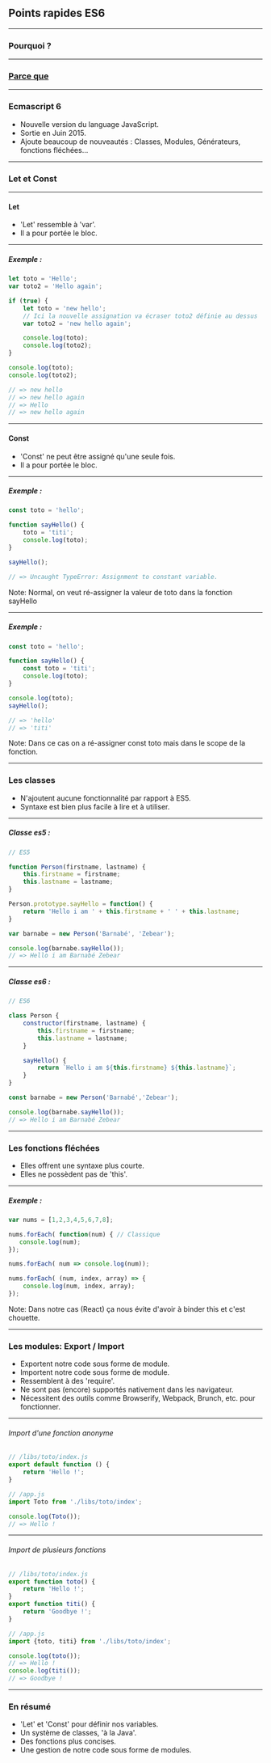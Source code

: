 <!-- .slide: class="slide--es6" -->
## Points rapides ES6

---

<!-- .slide: class="slide--es6" -->
### Pourquoi ?

---

<!-- .slide: class="slide--es6" -->
### [Parce que](https://facebook.github.io/react/docs/hello-world.html#a-note-on-javascript)

---

<!-- .slide: class="slide--es6" -->
### Ecmascript 6

* Nouvelle version du language JavaScript. <!-- .element: class="fragment" -->
* Sortie en Juin 2015. <!-- .element: class="fragment" -->
* Ajoute beaucoup de nouveautés : Classes, Modules, Générateurs, fonctions fléchées... <!-- .element: class="fragment" -->

---

<!-- .slide: class="slide--es6" -->
### Let et Const

---

<!-- .slide: class="slide--es6" -->
#### Let

* 'Let' ressemble à 'var'. <!-- .element: class="fragment" -->
* Il a pour portée le bloc. <!-- .element: class="fragment" -->

---

<!-- .slide: class="slide--es6" -->
##### Exemple :

```javascript
let toto = 'Hello';
var toto2 = 'Hello again';

if (true) {
    let toto = 'new hello';
    // Ici la nouvelle assignation va écraser toto2 définie au dessus
    var toto2 = 'new hello again';

    console.log(toto);
    console.log(toto2);
}

console.log(toto);
console.log(toto2);

// => new hello
// => new hello again
// => Hello
// => new hello again
```

---

<!-- .slide: class="slide--es6" -->
#### Const

* 'Const' ne peut être assigné qu'une seule fois. <!-- .element: class="fragment" -->
* Il a pour portée le bloc. <!-- .element: class="fragment" -->

---

<!-- .slide: class="slide--es6" -->
##### Exemple :

```javascript
const toto = 'hello';

function sayHello() {
    toto = 'titi';
    console.log(toto);
}

sayHello();

// => Uncaught TypeError: Assignment to constant variable.
```

Note: Normal, on veut ré-assigner la valeur de toto dans la fonction sayHello

---

<!-- .slide: class="slide--es6" -->
##### Exemple :

```javascript
const toto = 'hello';

function sayHello() {
    const toto = 'titi';
    console.log(toto);
}

console.log(toto);
sayHello();

// => 'hello'
// => 'titi'
```

Note: Dans ce cas on a ré-assigner const toto mais dans le scope de la fonction.

---

<!-- .slide: class="slide--es6" -->
### Les classes

* N'ajoutent aucune fonctionnalité par rapport à ES5. <!-- .element: class="fragment" -->
* Syntaxe est bien plus facile à lire et à utiliser. <!-- .element: class="fragment" -->

---

<!-- .slide: class="slide--es6" -->
##### Classe es5 :

```javascript
// ES5

function Person(firstname, lastname) {
    this.firstname = firstname;
    this.lastname = lastname;
}

Person.prototype.sayHello = function() {
    return 'Hello i am ' + this.firstname + ' ' + this.lastname;
}

var barnabe = new Person('Barnabé', 'Zebear');

console.log(barnabe.sayHello());
// => Hello i am Barnabé Zebear
```

---

<!-- .slide: class="slide--es6" -->
##### Classe es6 :

```javascript
// ES6

class Person {
    constructor(firstname, lastname) {
        this.firstname = firstname;
        this.lastname = lastname;
    }

    sayHello() {
        return `Hello i am ${this.firstname} ${this.lastname}`;
    }
}

const barnabe = new Person('Barnabé','Zebear');

console.log(barnabe.sayHello());
// => Hello i am Barnabé Zebear
```

---

<!-- .slide: class="slide--es6" -->
### Les fonctions fléchées

* Elles offrent une syntaxe plus courte. <!-- .element: class="fragment" -->
* Elles ne possèdent pas de 'this'. <!-- .element: class="fragment" -->

---

<!-- .slide: class="slide--es6" -->
##### Exemple :

```javascript
var nums = [1,2,3,4,5,6,7,8];

nums.forEach( function(num) { // Classique
   console.log(num);
});

nums.forEach( num => console.log(num));

nums.forEach( (num, index, array) => {
    console.log(num, index, array);
});
```

Note: Dans notre cas (React) ça nous évite d'avoir à binder this et c'est chouette.

---

<!-- .slide: class="slide--es6" -->
### Les modules: Export / Import

* Exportent notre code sous forme de module. <!-- .element: class="fragment" -->
* Importent notre code sous forme de module. <!-- .element: class="fragment" -->
* Ressemblent à des 'require'. <!-- .element: class="fragment" -->
* Ne sont pas (encore) supportés nativement dans les navigateur. <!-- .element: class="fragment" -->
* Nécessitent des outils comme Browserify, Webpack, Brunch, etc. pour fonctionner. <!-- .element: class="fragment" -->

---

<!-- .slide: class="slide--es6" -->
###### Import d'une fonction anonyme

```javascript
// /libs/toto/index.js
export default function () {
    return 'Hello !';
}

// /app.js
import Toto from './libs/toto/index';

console.log(Toto());
// => Hello !
```

---

<!-- .slide: class="slide--es6" -->
###### Import de plusieurs fonctions

```javascript
// /libs/toto/index.js
export function toto() {
    return 'Hello !';
}
export function titi() {
    return 'Goodbye !';
}

// /app.js
import {toto, titi} from './libs/toto/index';

console.log(toto());
// => Hello !
console.log(titi());
// => Goodbye !
```

---

<!-- .slide: class="slide--es6" -->
### En résumé

- 'Let' et 'Const' pour définir nos variables. <!-- .element: class="fragment" -->
- Un système de classes, 'à la Java'. <!-- .element: class="fragment" -->
- Des fonctions plus concises. <!-- .element: class="fragment" -->
- Une gestion de notre code sous forme de modules. <!-- .element: class="fragment" -->
